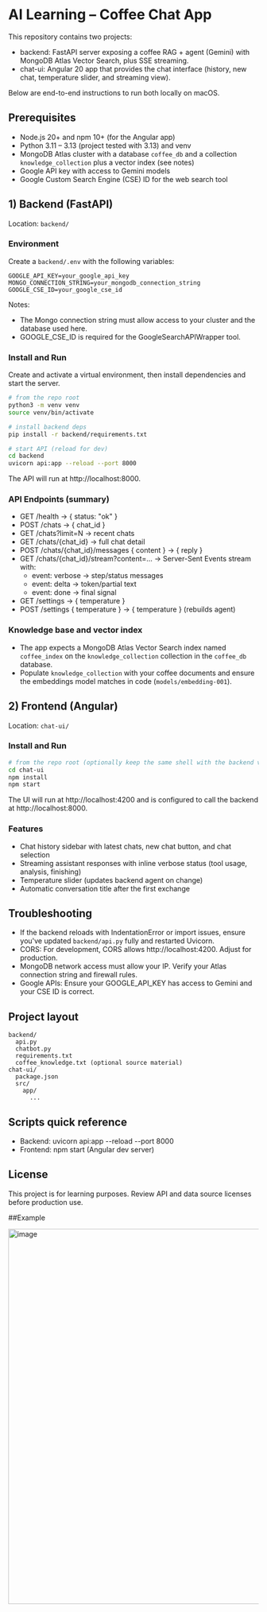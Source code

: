 # AI Learning – Coffee Chat App

This repository contains two projects:
- backend: FastAPI server exposing a coffee RAG + agent (Gemini) with MongoDB Atlas Vector Search, plus SSE streaming.
- chat-ui: Angular 20 app that provides the chat interface (history, new chat, temperature slider, and streaming view).

Below are end-to-end instructions to run both locally on macOS.

## Prerequisites

- Node.js 20+ and npm 10+ (for the Angular app)
- Python 3.11 – 3.13 (project tested with 3.13) and venv
- MongoDB Atlas cluster with a database `coffee_db` and a collection `knowledge_collection` plus a vector index (see notes)
- Google API key with access to Gemini models
- Google Custom Search Engine (CSE) ID for the web search tool

## 1) Backend (FastAPI)

Location: `backend/`

### Environment

Create a `backend/.env` with the following variables:

```
GOOGLE_API_KEY=your_google_api_key
MONGO_CONNECTION_STRING=your_mongodb_connection_string
GOOGLE_CSE_ID=your_google_cse_id
```

Notes:
- The Mongo connection string must allow access to your cluster and the database used here.
- GOOGLE_CSE_ID is required for the GoogleSearchAPIWrapper tool.

### Install and Run

Create and activate a virtual environment, then install dependencies and start the server.

```bash
# from the repo root
python3 -m venv venv
source venv/bin/activate

# install backend deps
pip install -r backend/requirements.txt

# start API (reload for dev)
cd backend
uvicorn api:app --reload --port 8000
```

The API will run at http://localhost:8000.

### API Endpoints (summary)

- GET /health → { status: "ok" }
- POST /chats → { chat_id }
- GET /chats?limit=N → recent chats
- GET /chats/{chat_id} → full chat detail
- POST /chats/{chat_id}/messages { content } → { reply }
- GET /chats/{chat_id}/stream?content=... → Server-Sent Events stream with:
  - event: verbose → step/status messages
  - event: delta → token/partial text
  - event: done → final signal
- GET /settings → { temperature }
- POST /settings { temperature } → { temperature } (rebuilds agent)

### Knowledge base and vector index

- The app expects a MongoDB Atlas Vector Search index named `coffee_index` on the `knowledge_collection` collection in the `coffee_db` database.
- Populate `knowledge_collection` with your coffee documents and ensure the embeddings model matches in code (`models/embedding-001`).

## 2) Frontend (Angular)

Location: `chat-ui/`

### Install and Run

```bash
# from the repo root (optionally keep the same shell with the backend venv activated)
cd chat-ui
npm install
npm start
```

The UI will run at http://localhost:4200 and is configured to call the backend at http://localhost:8000.

### Features

- Chat history sidebar with latest chats, new chat button, and chat selection
- Streaming assistant responses with inline verbose status (tool usage, analysis, finishing)
- Temperature slider (updates backend agent on change)
- Automatic conversation title after the first exchange

## Troubleshooting

- If the backend reloads with IndentationError or import issues, ensure you've updated `backend/api.py` fully and restarted Uvicorn.
- CORS: For development, CORS allows http://localhost:4200. Adjust for production.
- MongoDB network access must allow your IP. Verify your Atlas connection string and firewall rules.
- Google APIs: Ensure your GOOGLE_API_KEY has access to Gemini and your CSE ID is correct.

## Project layout

```
backend/
  api.py
  chatbot.py
  requirements.txt
  coffee_knowledge.txt (optional source material)
chat-ui/
  package.json
  src/
    app/
      ...
```

## Scripts quick reference

- Backend: uvicorn api:app --reload --port 8000
- Frontend: npm start (Angular dev server)

## License

This project is for learning purposes. Review API and data source licenses before production use.

##Example

<img width="1256" height="755" alt="image" src="https://github.com/user-attachments/assets/7c7313a8-7e97-41fd-a061-f86b42aeac26" />
